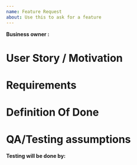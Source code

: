 ```yaml
---
name: Feature Request
about: Use this to ask for a feature
---
```

**Business owner :** <!-- (who requested the changes)-->

# User Story / Motivation

# Requirements
<!-- List all tasks that need to be completed to consider this feature ready -->

# Definition Of Done

# QA/Testing assumptions 
**Testing will be done by:**


